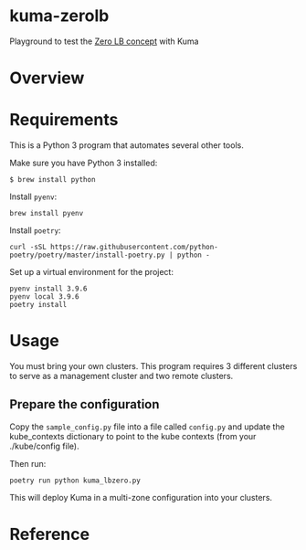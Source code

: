 # kuma-zerolb
Playground to test the [Zero LB  concept](https://konghq.com/blog/zerolb/) with Kuma

# Overview

# Requirements

This is a Python 3 program that automates several other tools.

Make sure you have Python 3 installed:

```
$ brew install python
```  

Install `pyenv`:

```
brew install pyenv
```

Install `poetry`:

```
curl -sSL https://raw.githubusercontent.com/python-poetry/poetry/master/install-poetry.py | python -
```

Set up a virtual environment for the project:

```
pyenv install 3.9.6
pyenv local 3.9.6
poetry install 
```


# Usage

You must bring your own clusters. 
This program requires 3 different clusters to serve as
a management cluster and two remote clusters.

## Prepare the configuration
Copy the `sample_config.py` file into a file called `config.py` and 
update the kube_contexts dictionary to point to the kube contexts 
(from your ./kube/config file).

Then run:

```
poetry run python kuma_lbzero.py
```

This will deploy Kuma in a multi-zone configuration into your
clusters.

# Reference

